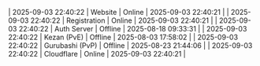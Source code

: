 | 2025-09-03 22:40:22 | Website | Online | 2025-09-03 22:40:21 |
| 2025-09-03 22:40:22 | Registration | Online | 2025-09-03 22:40:21 |
| 2025-09-03 22:40:22 | Auth Server | Offline | 2025-08-18 09:33:31 |
| 2025-09-03 22:40:22 | Kezan (PvE) | Offline | 2025-08-03 17:58:02 |
| 2025-09-03 22:40:22 | Gurubashi (PvP) | Offline | 2025-08-23 21:44:06 |
| 2025-09-03 22:40:22 | Cloudflare | Online | 2025-09-03 22:40:21 |
